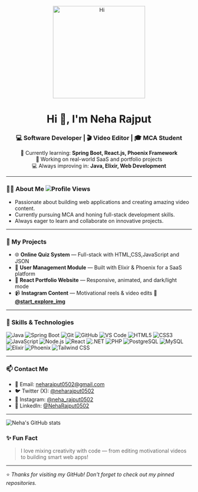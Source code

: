 <p align="center">
  <img src="https://media.giphy.com/media/26xBukhJ0i8KXADYc/giphy.gif" width="250px" alt="Hi" />
</p>

<h1 align="center">Hi 👋, I'm Neha Rajput</h1>
<h3 align="center">💻 Software Developer | 🎬 Video Editor | 🎓 MCA Student</h3>

<p align="center">
  🌱 Currently learning: <strong>Spring Boot, React.js, Phoenix Framework</strong><br/>
  🏢 Working on real-world SaaS and portfolio projects<br/>
  💻 Always improving in: <strong>Java, Elixir, Web Development</strong>
</p>


---


### 👩‍💻 About Me <!-- GitHub Profile Views --> ![Profile Views](https://komarev.com/ghpvc/?username=NehaRajput0502&style=flat-square&color=blue)

- Passionate about building web applications and creating amazing video content.  
- Currently pursuing MCA and honing full-stack development skills.  
- Always eager to learn and collaborate on innovative projects.

---


### 🚀 My Projects

- 🌐 **Online Quiz System** — Full-stack with HTML,CSS,JavaScript and JSON 
- 💼 **User Management Module** — Built with Elixir & Phoenix for a SaaS platform  
- 🎨 **React Portfolio Website** — Responsive, animated, and dark/light mode  
- 📹 **Instagram Content** — Motivational reels & video edits   🌟 **[@start_explore_img](https://www.instagram.com/start_explore_img/)**
---

### 🧠 Skills & Technologies

![Java](https://img.shields.io/badge/Java-ED8B00?style=for-the-badge&logo=java&logoColor=white)
![Spring Boot](https://img.shields.io/badge/Spring_Boot-6DB33F?style=for-the-badge&logo=spring-boot&logoColor=white)
![Git](https://img.shields.io/badge/Git-F05032?style=for-the-badge&logo=git&logoColor=white)
![GitHub](https://img.shields.io/badge/GitHub-181717?style=for-the-badge&logo=github&logoColor=white)
![VS Code](https://img.shields.io/badge/VS_Code-0078D7?style=for-the-badge&logo=visual-studio-code&logoColor=white)
![HTML5](https://img.shields.io/badge/HTML5-E34F26?style=for-the-badge&logo=html5&logoColor=white)
![CSS3](https://img.shields.io/badge/CSS3-1572B6?style=for-the-badge&logo=css3&logoColor=white)
![JavaScript](https://img.shields.io/badge/JavaScript-F7DF1E?style=for-the-badge&logo=javascript&logoColor=black)
![Node.js](https://img.shields.io/badge/Node.js-339933?style=for-the-badge&logo=node.js&logoColor=white)
![React](https://img.shields.io/badge/React-20232A?style=for-the-badge&logo=react&logoColor=61DAFB)
![.NET](https://img.shields.io/badge/.NET-512BD4?style=for-the-badge&logo=dotnet&logoColor=white)
![PHP](https://img.shields.io/badge/PHP-777BB4?style=for-the-badge&logo=php&logoColor=white)
![PostgreSQL](https://img.shields.io/badge/PostgreSQL-336791?style=for-the-badge&logo=postgresql&logoColor=white)
![MySQL](https://img.shields.io/badge/MySQL-00758F?style=for-the-badge&logo=mysql&logoColor=white)
![Elixir](https://img.shields.io/badge/Elixir-4B275F?style=for-the-badge&logo=elixir&logoColor=white)
![Phoenix](https://img.shields.io/badge/Phoenix-FF6600?style=for-the-badge&logo=phoenix-framework&logoColor=white)
![Tailwind CSS](https://img.shields.io/badge/Tailwind_CSS-06B6D4?style=for-the-badge&logo=tailwind-css&logoColor=white)


---

### 📫 Contact Me

- 📧 Email: neharajput0502@gmail.com
- 🐦 Twitter (X): [@neharajput0502](https://x.com/neharajput0502) 
- 📸 Instagram: [@neha_rajput0502](https://www.instagram.com/neha_rajput0502/)  
- 💼 LinkedIn: [@NehaRajput0502](https://www.linkedin.com/in/neha-rajput-0502neha/)

---

<!-- GitHub Stats Card -->
![Neha's GitHub stats](https://github-readme-stats.vercel.app/api?username=NehaRajput0502&show_icons=true&theme=radical)


### ✨ Fun Fact

> I love mixing creativity with code — from editing motivational videos to building smart web apps!

---

⭐️ *Thanks for visiting my GitHub! Don't forget to check out my pinned repositories.*
